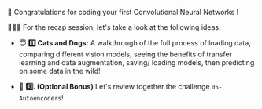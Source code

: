 👏 Congratulations for coding your first Convolutional Neural Networks !

👨🏻‍🏫 For the recap session, let's take a look at the following ideas:

- 😇 __1️⃣ Cats and Dogs:__ A walkthrough of the full process of loading data, comparing different vision models, seeing the benefits of transfer learning and data augmentation, saving/ loading models, then predicting on some data in the wild!

- 🤯 **3️⃣. (Optional Bonus)** Let's review together the challenge `05-Autoencoders`!
